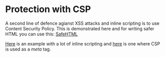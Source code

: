 # Protection with CSP
A second line of defence agianst XSS attacks and inline scripting is to use Content Security Policy. This is demonstrated here and for writing safer HTML you can use this: [SafeHTML](https://github.com/borgsten/safehtml)

[Here](https://simsmith.github.io/Elm-Security/) is an example with a lot of inline scripting and [here](https://simsmith.github.io/Elm-Security/Defence) is one where CSP is used as a *meta* tag.
